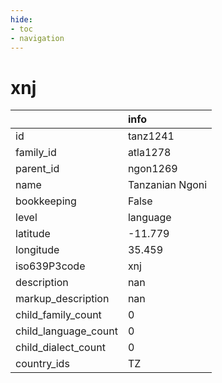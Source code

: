 ```yaml
---
hide:
- toc
- navigation
---
```

# xnj
|                      | info            |
|:---------------------|:----------------|
| id                   | tanz1241        |
| family_id            | atla1278        |
| parent_id            | ngon1269        |
| name                 | Tanzanian Ngoni |
| bookkeeping          | False           |
| level                | language        |
| latitude             | -11.779         |
| longitude            | 35.459          |
| iso639P3code         | xnj             |
| description          | nan             |
| markup_description   | nan             |
| child_family_count   | 0               |
| child_language_count | 0               |
| child_dialect_count  | 0               |
| country_ids          | TZ              |